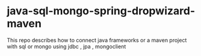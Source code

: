 # java-sql-mongo-spring-dropwizard-maven
This repo describes how to connect java frameworks or a maven project with sql or mongo using jdbc , jpa , mongoclient

